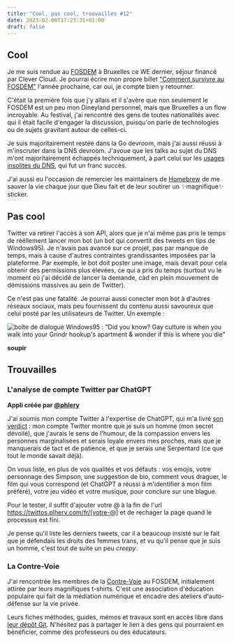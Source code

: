 ```yaml
---
title: "Cool, pas cool, trouvailles #12"
date: 2023-02-06T17:23:31+01:00
draft: false
---
```


## Cool

Je me suis rendue au [FOSDEM](https://fosdem.org/2023/) à Bruxelles ce WE dernier, séjour financé par Clever Cloud. Je pourrai écrire mon propre billet ["Comment survivre au FOSDEM"](https://marcin.juszkiewicz.com.pl/2019/10/15/how-to-survive-fosdem/) l'année prochaine, car oui, je compte bien y retourner.

C'était la première fois que j'y allais et il s'avère que non seulement le FOSDEM est un peu mon Dineyland personnel, mais que Bruxelles a un flow incroyable. Au festival, j'ai rencontré des gens de toutes nationalités avec qui il était facile d'engager la discussion, puisqu'on parle de technologies ou de sujets gravitant autour de celles-ci.

Je suis majoritairement restée dans la Go devroom, mais j'ai aussi réussi à m'inscruter dans la DNS devroom. J'avoue que les talks au sujet du DNS m'ont majoritairement échappés techniquement, à part celui sur les [usages insolites du DNS](https://fosdem.org/2023/schedule/event/dns_bizarre_and_unusual_uses_of_dns/), qui fut un franc succès.

J'ai aussi eu l'occasion de remercier les maintainers de [Homebrew](https://brew.sh/index_fr) de me sauver la vie chaque jour que Dieu fait et de leur soutirer un ✨magnifique✨ sticker.

## Pas cool

Twitter va retirer l'accès à son API, alors que je n'ai même pas pris le temps de rééllement lancer mon bot (un bot qui convertit des tweets en tips de Windows95). Je n'avais pas avancé sur ce projet, pas par manque de temps, mais à cause d'autres contraintes grandissantes imposées par la plateforme. Par exemple, le bot doit poster une image, mais devait pour cela obtenir des permissions plus élevées, ce qui a pris du temps (surtout vu le moment où j'ai décidé de lancer la demande, càd en plein mouvement de démissions massives au sein de Twitter).

Ce n'est pas une fatalité. Je pourrai aussi conecter mon bot à d'autres réseaux sociaux, mais peu fournissent du contenu aussi savoureux que celui posté par les utilisateurs de Twitter. Un exemple :

![boîte de dialogue Windows95 : "Did you know? Gay culture is when you walk into your Grindr hookup's apartment & wonder if this is where you die"](/images/bot-cover.jpg)

__soupir__

## Trouvailles



### L'analyse de compte Twitter par ChatGPT

**Appli créée par [@phlery](https://twitter.com/plhery)**

J'ai soumis mon compte Twitter à l'expertise de ChatGPT, qui m'a livré [son verdict](https://twittos.plhery.com/fr/JuliaMarchh) : mon compte Twitter montre que je suis un homme (mon secret dévoilé), que j'aurais le sens de l'humour, de la compassion envers les personnes marginalisées et serais loyale envers mes proches, mais que je manquerais de tact et de patience, et que je serais une Serpentard (ce que tout le monde savait déjà).

On vous liste, en plus de vos qualités et vos défauts : vos emojis, votre personnage des Simpson, une suggestion de bio, comment vous draguer, le film qui vous correspond (et ChatGPT a réussi à m'identifier à mon film préféré), votre jeu vidéo et votre musique, pour conclure sur une blague.

Pour le tester, il suffit d'ajouter votre @ à la fin de l'url https://twittos.plhery.com/fr/[votre-@] et de rechager la page quand le processus est fini.

Je pense qu'il liste les derniers tweets, car il a beaucoup insisté sur le fait que je défendais les droits des femmes trans, et vu qu'il pense que je suis un homme, c'est tout de suite un peu _creepy_.

### La Contre-Voie

J'ai rencontrée les membres de la [Contre-Voie](https://lacontrevoie.fr) au FOSDEM, initialement attirée par leurs magnifiques t-shirts. C'est une association d'éducation populaire qui fait de la médiation numérique et encadre des ateliers d'auto-défense sur la vie privée.

Leurs fiches méthodes, guides, mémos et travaux sont en accès libre dans [leur dépôt Git](https://git.42l.fr/42l/sensibilisation/). N'hésitez pas à partager le lien à des gens qui pourraient en bénéficier, comme des professeurs ou des éducateurs.
